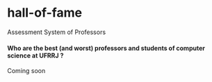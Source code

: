 # hall-of-fame
Assessment System of Professors

#### Who are the best (and worst) professors and students of computer science at UFRRJ ?
Coming soon
